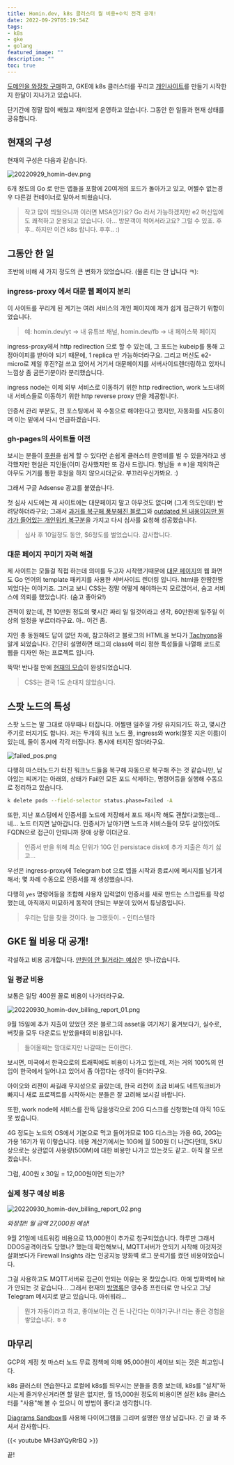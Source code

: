 ```yaml
---
title: Homin.dev, k8s 클러스터 월 비용+수익 전격 공개!
date: 2022-09-29T05:19:54Z
tags:
- k8s
- gke
- golang
featured_image: ""
description: ""
toc: true
---
```


[도메인을 와장창 구매](https://homin.dev/asset/blog/img/20220903_homin-dev_domain_godday.png)하고,
GKE에 k8s 클러스터를 꾸리고 [개인사이트](https://homin.dev/blog/post/20220908_homin-dev_with_k8s/)를 만들기
시작한 지 한달이 지나가고 있습니다.

단기간에 정말 많이 배웠고 재미있게 운영하고 있습니다.
그동안 한 일들과 현재 상태를 공유합니다.

## 현재의 구성

현재의 구성은 다음과 같습니다.

![20220929_homin-dev.png](https://homin.dev/asset/blog/img/20220929_homin-dev.png)

6개 정도의 Go 로 만든 앱들을 포함에 20여개의 포드가 돌아가고 있고,
어쩔수 없는경우 다른걸 컨테이너로 말아서 띄웠습니다.

> 작고 많이 띄웠으니까 이러면 MSA인가요? Go 라서 가능하겠지만 e2 머신임에도 쾌적하고 운용되고 있습니다.
> 아... 방문객이 적어서라고요? 그럴 수 있죠. 후후.. 하지만 이건 k8s 랍니다. 후후.. :)


## 그동안 한 일

초반에 비해 세 가지 정도의 큰 변화가 있었습니다. (물론 티는 안 납니다 ㅋ):

### ingress-proxy 에서 대문 웹 페이지 분리

이 사이트를 꾸리게 된 계기는 여러 서비스의 개인 페이지에 제가 쉽게 접근하기 위함이었습니다.

> 예: homin.dev/yt -> 내 유튜브 채널, homin.dev/fb -> 내 페이스북 페이지

ingress-proxy에서 http redirection 으로 할 수 있는데, 그 포드는 kubeip를 통해 고정아이피를 받아야 되기 때문에,
1 replica 만 가능하더라구요. 그리고 머신도 e2-micro로 제일 후진?걸 쓰고 있어서 거기서 대문페이지를
서버사이드렌더링하고 있자니 느낌상 좀 굼뜬기분이라 분리했습니다.

ingress node는 이제 외부 서비스로 이동하기 위한 http redirection, work 노드내의 내 서비스들로 이동하기 위한
http reverse proxy 만을 제공합니다.

인증서 관리 부분도, 전 포스팅에서 꼭 수동으로 해야한다고 했지만, 자동화를 시도중이며 이는 밑에서 다시 언급하겠습니다.

### gh-pages의 사이트들 이전

보시는 분들이 [후원](https://homin.dev/support)을 쉽게 할 수 있다면 손쉽게 클러스터 운영비를 벌 수 있을거라고 생각했지만
현실은 지인들(이미 감사했지만 또 감사 드립니다. 형님들 ㅎㅎ)을 제외하곤 아무도 거기를 통한 후원을 하지 않으시더군요. 부끄러우신가봐요. :)

그래서 구글 Adsense 광고를 붙였습니다.

첫 심사 시도에는 제 사이트에는 대문페이지 말고 아무것도 없다며 (그게 의도인데!) 반려당하더라구요;
그래서 [과거를 복구해 풍부해진 블로그](https://homin.dev/blog/post/20220916_restore_suapapas_blog/)와
[outdated 된 내용이지만 뭔가가 들어있는 개인위키 복구분](https://homin.dev/blog/post/20220914_reopen_wiki/)을
가지고 다시 심사를 요청해 성공했습니다.

> 심사 후 10일정도 동안, $6정도를 벌었습니다. 감사합니다.


### 대문 페이지 꾸미기 자력 해결

제 사이트는 모들걸 직접 하는데 의미를 두고자 시작했기때문에 [대문 페이지](http://homin.dev)의 웹 화면도 Go 언어의 template 패키지를 사용한
서버사이드 렌더링 입니다. html을 한땀한땀 꾀었다는 이야기죠.
그러고 보니 CSS는 정말 어떻게 해야하는지 모르겠어서, 숨고 서비스에 의뢰를 했었습니다. (숨고 좋아요!)

견적이 왔는데, 전 10만원 정도의 몇시간 짜리 일 일것이라고 생각, 60만원에 일주일 이상의 일정을 부르더라구요. 아.. 이건 좀.

지인 총 동원해도 답이 없던 차에, 참고하려고 블로그의 HTML을 보다가 [Tachyons](http://tachyons.io/)을 알게 되었습니다.
간단히 설명하면 태그의 class에 미리 정한 특성들을 나열해 코드로 웹을 디자인 하는 프로젝트 입니다.

뚝딱! 반나절 만에 [현재의 모습](https://homin.dev/asset/blog/img/20220930_homin-dev_ingress.png)이 완성되었습니다.

> CSS는 결국 1도 손대지 않았습니다.


## 스팟 노드의 특성

스팟 노드는 말 그대로 아무때나 터집니다. 어쩔땐 일주일 가량 유지되기도 하고, 몇시간 주기로 터지기도 합니다.
저는 두개의 워크 노드 풀, ingress와 work(잘못 지은 이름)이 있는데, 둘이 동시에 각각 터집니다. 통시에 터지진 않더라구요.

![failed_pos.png](https://homin.dev/asset/blog/img/failed_pos.png)

다행히 마스터노드가 터진 워크노드들을 복구해 자동으로 복구해 주는 것 같습니만,
남아있는 찌꺼기는 아래의, 상태가 Fail인 모든 포드 삭제하는, 명령어등을 실행해 수동으로 정리하고 있습니다.

```bash
k delete pods --field-selector status.phase=Failed -A
```

또한, 지난 포스팅에서 인증서를 노드에 저장해서 포드 재시작 해도 괜찮다고했는데... 네...
노드 터지면 날아갑니다.
인증서가 날아가면 노드과 서비스들이 모두 살아있어도 FQDN으로 접근이 안되니까 장애 상황 이더군요.

> 인증서 만을 위해 최소 단위가 10G 인 persistace disk에 추가 지출은 하기 싫고...

우선은 ingress-proxy에 Telegram bot 으로 앱을 시작과 종료시에 메시지를 남기게 해서;
몇 차례 수동으로 인증서를 재 생성했습니다.

다행히 `yes` 명령어등을 조합해 사용자 입력없이 인증서를 새로 만드는 스크립트를 작성했는데,
아직까지 미묘하게 동작이 안되는 부분이 있어서 튜닝중입니다.

> 우리는 답을 찾을 것이다. 늘 그랬듯이. - 인터스텔라


## GKE 월 비용 대 공개!

각설하고 비용 공개합니다.
[만원이 안 될거라는 예상](https://homin.dev/asset/blog/img/homin_dev_gke_price_estimation.png)은 빗나갔습니다.

### 일 평균 비용

보통은 일당 400원 꼴로 비용이 나가더라구요.

![20220930_homin-dev_billing_report_01.png](https://homin.dev/asset/blog/img/20220930_homin-dev_billing_report_01.png)

9월 15일에 추가 지출이 있었던 것은 블로그의 asset을 여기저기 옮겨보다가, 실수로, 버킷을 모두 다운로드 받았을때의 비용입니다.

> 들어올때는 맘대로지만 나갈때는 돈이란다.

보시면, 미국에서 한국으로의 트래픽에도 비용이 나가고 있는데, 저는 거의 100%의 인입이 한국에서 일어나고 있어서 좀 아깝다는 생각이 들더라구요.

아이오와 리젼이 싸길래 무지성으로 골랐는데, 한국 리전이 조금 비싸도 네트워크비가 빠지니
새로 프로젝트를 시작하시는 분들은 잘 고려해 보시길 바랍니다.

또한, work node에 서비스를 잔뜩 담을생각으로 20G 디스크를 신청했는데 아직 1G도 못 썼습니다.

4G 정도는 노드의 OS에서 기본으로 먹고 들어가므로 10G 디스크는 가용 6G, 20G는 가용 16기가 뭐 이렇습니다.
비용 계산기에서는 10G에 월 500원 더 나간다던데,
SKU상으로는 상관없이 사용량(500M)에 대한 비용만 나가고 있는것도 같고.. 아직 잘 모르겠습니다.

그럼, 400원 x 30일 = 12,000원이면 되는가?

### 실제 청구 예상 비용

![20220930_homin-dev_billing_report_02.png](https://homin.dev/asset/blog/img/20220930_homin-dev_billing_report_02.png)

*와장창!! 월 금액 27,000원 예상!*

9월 21일에 네트워킹 비용으로 13,000원이 추가로 청구되었습니다. 하루만 그래서 DDOS공격이라도 당했나? 했는데
확인해보니, MQTT서버가 안되기 시작해 이것저것 살펴보다가 Firewall Insights 라는 인공지능 방화벽 로그 분석기를 켰던 비용이었습니다.

그걸 사용하고도 MQTT서버로 접근이 안되는 이유는 못 찾았습니다. 아예 방화벽에 hit가 안되는 것 같습니다...
그래서 현재의 [방명록](https://homin.dev/gb)은 영수증 프린터로 안 나오고 그냥 Telegram 메시지로 받고 있습니다. 아쉬워라...

> 뭔가 자동이라고 하고, 좋아보이는 건 돈 나간다는 이야기구나! 라는 좋은 경험을 쌓았습니다. ㅎㅎ


## 마무리

GCP의 계정 첫 마스터 노드 무료 정책에 의해 95,000원이 세이브 되는 것은 최고입니다.

k8s 클러스터 연습한다고 로컬에 k8s를 띄우시는 분들을 종종 보는데, k8s를 "설치"하시는게 즐거우신거라면 할 말은 없지만,
월 15,000원 정도의 비용이면 실전 k8s 클러스터를 "사용"해 볼 수 있으니 이 방법이 좋다고 생각합니다.

[Diagrams Sandbox](https://homin.dev/dsb/)를 사용해 다이어그램을 그리며 설명한 영상 남깁니다. 긴 글 봐 주셔서 감사합니다.

{{< youtube MH3aYQyRrBQ >}}

끝!